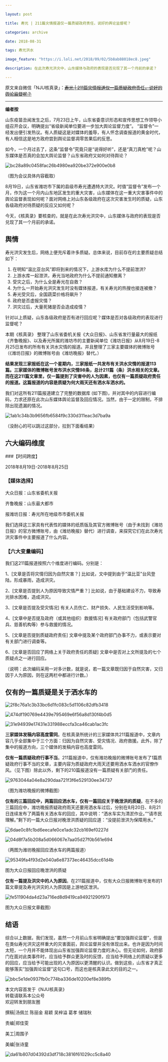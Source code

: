 ```yaml
---

layout: post

title: 寿光 | 211篇灾情报道仅一篇质疑政府责任，说好的舆论监督呢？

categories: archive

date: 2018-08-31

tags: 寿光洪水

image_feature: "https://i.loli.net/2018/09/02/5b8ab88018ec8.jpeg"

description: 在此次寿光洪灾中，山东媒体与政府的表现是否兑现了其一个月前的承诺？

---
```


原文来自微信「NJU核真录」：~~[寿光 \| 211篇灾情报道仅一篇质疑政府责任，说好的舆论监督呢？](https://mp.weixin.qq.com/s/bzSQ368ZKpRGYm18WggRig)~~

---

**编者按**

山东疫苗丑闻发生之后，7月23日上午，山东省委意识形态和宣传思想工作领导小组召开会议，明确提出“省级新闻单位要进一步加大舆论监督力度”。 “监督令”一经发出便引发热议。有人质疑这是对媒体的羞辱，有人怀念调查报道的黄金时代，有人相信这是地方政府尝到舆论监督凋零苦果后的反思。

如今，一个月过去了，这条“监督令”究竟只是“说得好听”，还是“真刀真枪”呢？山东媒体是否真的会加大舆论监督？山东省政府又如何对待舆论？

![bc28a89c0458fac26b4980ea920be372e900e0b8](https://i.loli.net/2018/09/01/5b8ab6ecb6b60.png)

<figcaption>（图为会议具体内容截取）</figcaption>

8月19日，山东省潍坊市下属的县级市寿光遭遇特大洪灾。时值“监督令”发布一个月，作为这一个月内山东地区发生的重大灾害，山东媒体在这一重大灾害事件中的舆论监督表现如何呢？面对网络上对山东各级政府在这次灾害发生时的质疑，山东各级政府对待质疑的反应又如何呢？

今天，《核真录》要核查的，就是在此次寿光洪灾中，山东媒体与政府的表现是否兑现了其一个月前的承诺。

## 舆情

寿光洪灾发生后，网络上便充斥着许多质疑。总体来说，目前存在的主要质疑总结如下：

1. 在明知“温比亚台风”即将到来的情况下，上游水库为什么不提前泄洪?
2. 上游水库一起泄洪，寿光当地政府为什么不提前通知撤离？
3. 受灾之后，为什么全是寿光在自救？
4. 为什么一开始寿光洪灾发生时没有媒体报道，有关寿光的热搜也接连被撤？
5. 寿光受灾后，全国蔬菜价格将飙升？
6. 政府是否虚报灾情？
7. 洪灾过后，大量死猪是否会造成疫情？

针对以上质疑，山东各级政府是否有进行回应呢？媒体是否对各级政府的表现进行监督呢？

本期《核真录》 整理了山东省委机关报《大众日报》、山东省发行量最大的报纸《齐鲁晚报》、以及寿光所属的潍坊市的主要新闻单位《潍坊日报》从8月19日-8月25日发布的所有有关洪水灾情的报道。并且整理了三家主要媒体的微博账号（《潍坊日报》的微博账号由《潍坊晚报》替代。）

**结果发现三家报纸在这一个星期内，三家报纸一共发布有关洪水灾情的报道113篇。三家媒体的微博账号发布洪水灾情98条，总计211篇（条）洪水相关的文章。而在这211篇文章里，仅一篇提到了灾害中的人为因素，也仅有一篇质疑政府责任的报道。这篇报道的内容是质疑为何大雨天还有洒水车洒水的。**

我们对这所有211篇报道建立了完整的数据库 (如下图)，并对其中的内容进行编码，力求还原在此次山东媒体舆论监督及回应情况。当然，由于一定的限制，不排除出现遗漏的情况。

![1ab1c34b3b9656fb6584f9c330d311eac3d7ba9a](https://i.loli.net/2018/09/02/5b8ab7a0bd5d1.jpeg)

<figcaption>（没耐心的可以跳过这部分，拉到下面看结果）</figcaption>

## 六大编码维度

###【时间跨度】

2018年8月19日-2018年8月25日

### 【媒体选择】

大众日报：山东省委机关报

齐鲁晚报：山东最大都市

报潍坊日报：寿光所在地级市市委机关报

我们选择这三家具有代表性的媒体的纸质版及其官方微博账号（由于未找到《潍坊日报》的官方微博账号，由《潍坊晚报》替代）进行调查，来探究它们在此次寿光洪灾事件中主要报道了什么内容。

### 【六大变量编码】

我们这211篇报道按照六个维度进行编码。分别是：

1、[文章是否将灾情归因为自然灾害？] 比如说，文中提到由于“温比亚”台风登陆，形成暴雨，造成洪灾。

2、[文章是否提到人为原因导致灾情严重？] 比如说，由于基础建设不力，导致寿光排水困难，造成洪灾。

3、[文章是否提及受灾情况] 有关人员伤亡、财产损失、人民生活受到影响等。

4、[文章中是否提及政府（或其他组织）救援情况] 有关政府部门（包括武警官兵、慈善机构等）参与救援的情况。

5、[文章是否提到质疑政府责任] 文章中提及某个政府部门办事不力，或表示要对有关部门进行调查等。

6、[文章是否回应了网络上关于政府责任的质疑] 文章中是否对上文所提及的七个质疑点之一进行回应。

（说明：此次编码采用一对多计数，就是说，若一篇文章既归因于自然灾害，又归因于人为原因，则在这两栏中都进行计数。）

## 仅有的一篇质疑是关于洒水车的

![2f8c76a1c3b33bc6d1fc083c5d1106c82dfb3418](https://i.loli.net/2018/09/02/5b8ab88018ec8.jpeg)

![474df190769e4439e795469e6f56a8d130f4b0d5](https://i.loli.net/2018/09/02/5b8ab88b52943.png)

![31e94939e17431e331988eccfa3ca46cab1ac3fc](https://i.loli.net/2018/09/02/5b8ab898a6553.png)

**三家媒体发稿内容高度雷同**。在核真录所统计的三家媒体共211篇报道中，文章内容几乎全部集中于三个方面：归因为自然灾害、受灾情况、政府救援。此外，除了集中的报道方向，三个媒体的发稿内容也高度雷同。

**仅有一篇质疑政府行事不当**。211篇报道中，仅有潍坊晚报的微博账号发布了1篇质疑政府行事不当的文章，主要内容为质疑政府大雨天还要用洒水车洒水的官僚作风。（见下图）除此以外，剩下的210篇报道没有一篇质疑有关部门的责任。

![9763044a04e8a290daa721f3f6e529130ee34737](https://i.loli.net/2018/09/02/5b8ab8cecc50b.jpeg)

<figcaption>（图为潍坊晚报的微博截图）</figcaption>

**仅有的三篇回应中，两篇回应洒水车，仅有一篇回应关于晚泄洪的质疑**。在不多的三篇回应中，潍坊晚报质疑政府雨天还要用洒水车过后，分别在8月20日、8月21日连续发布了两篇有关洒水车的回应，其中说明：“洒水车实为清淤作业。”“请市民理解。”剩下的一篇大众日报对晚泄洪质疑的回应道：“没提前泄洪为保障用水。”

![6dae0c8fc1bd6eecafe0ce1adc32cb169ef0227d](https://i.loli.net/2018/09/02/5b8ab90c0be09.jpeg)

![04d8f7a5b208a5d066067e7aa05d27f0b561e694](https://i.loli.net/2018/09/02/5b8ab91a2b032.jpeg)

<figcaption>（两图为潍坊晚报回应洒水车的两篇报道）</figcaption>

![95349fa4f93d2e040a6e87373ec46435dcc61d4b](https://i.loli.net/2018/09/02/5b8ab942dc9e7.jpeg)

<figcaption>图为大众日报回应晚泄洪的质疑</figcaption>

**仅有一篇提及洪灾中的人为原因**。在211篇报道中，仅有大众日报微博账号发布的1篇文章提及寿光洪灾的人为原因是上游地区泄洪。

![fe511904da4d23a716ed8d9419ca94921290f973](https://i.loli.net/2018/09/02/5b8ab99ee6617.jpeg)

<figcaption>图为大众日报文章截图）</figcaption>

## 结语

综合以上数据，我们发现，虽然一个月前山东省明确提出“要加强舆论监督”，但是在类似寿光洪灾这样重大的灾害面前，舆论监督并没有体现出来。也许是因为时间太短，一个月并不能体现出山东省加强舆论监督力度的决心。但无论如何，政府部门在面对此类事件时，应当给予群众更及时的反馈，应当给予网络上的质疑以更多的回应，应当给予可能出现的人为原因以更清醒的认识。做到这些，山东省才真正能够落实“加强舆论监督”这句口号，而这也是核真录此文的目的之一。

![bbc5e1de0937fb0c774ba336de10200ef8e389fb](https://i.loli.net/2018/09/02/5b8aba4c1e94a.png)

<figcaption>本文内容首发于《NJU核真录》<br />转载请联系本公众号<br />欢迎转发到朋友圈</figcaption>

撰稿\|汤佩兰 陈丽金 易颖 吴梓溢 葛孝 储瑞秋

责编\|郑佳雯

美工\|周围子

美编\|张诗童

![da61b807d04392d3df718c3816f61029cc5c8a40](https://i.loli.net/2018/09/02/5b8aba7611bf0.jpeg)
